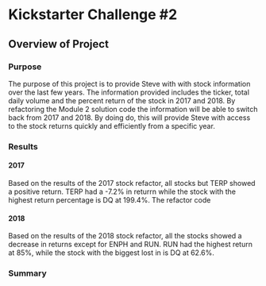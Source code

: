# Kickstarter Challenge #2
## Overview of Project
### Purpose
The purpose of this project is to provide Steve with with stock information over the last few years. The information provided includes the ticker, total daily volume and the percent return of the stock in 2017 and 2018. By refactoring the Module 2 solution code the information will be able to switch back from 2017 and 2018. By doing do, this will provide Steve with access to the stock returns quickly and efficiently from a specific year.
### Results
#### 2017
Based on the results of the 2017 stock refactor, all stocks but TERP showed a positive return. TERP had a -7.2% in returrn while the stock with the highest return percentage is DQ at 199.4%. The refactor code 
#### 2018
Based on the results of the 2018 stock refactor, all the stocks showed a decrease in returns except for ENPH and RUN. RUN had the highest return at 85%, while the stock with the biggest lost in is DQ at 62.6%. 
### Summary
